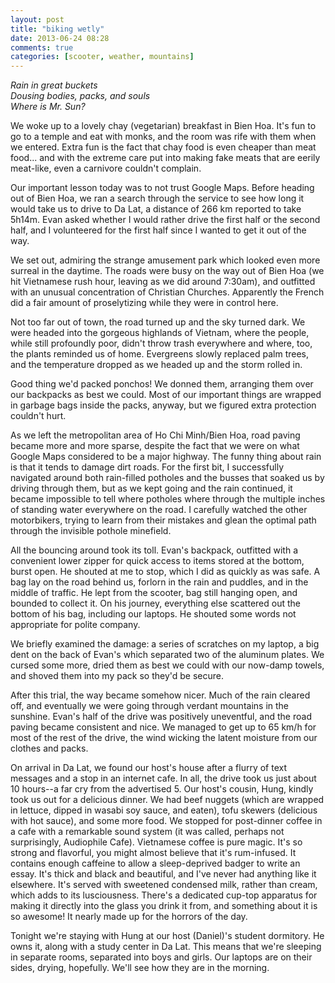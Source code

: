 ```yaml
---
layout: post
title: "biking wetly"
date: 2013-06-24 08:28
comments: true
categories: [scooter, weather, mountains]
---
```


<em>Rain in great buckets<br/>
Dousing bodies, packs, and souls<br/>
Where is Mr. Sun?</em>


We woke up to a lovely chay (vegetarian) breakfast in Bien Hoa.  It's fun to go to a temple and eat with monks, and the room was rife with them when we entered.  Extra fun is the fact that chay food is even cheaper than meat food... and with the extreme care put into making fake meats that are eerily meat-like, even a carnivore couldn't complain.

Our important lesson today was to not trust Google Maps.  Before heading out of Bien Hoa, we ran a search through the service to see how long it would take us to drive to Da Lat, a distance of 266 km reported to take 5h14m.  Evan asked whether I would rather drive the first half or the second half, and I volunteered for the first half since I wanted to get it out of the way.

We set out, admiring the strange amusement park which looked even more surreal in the daytime.  The roads were busy on the way out of Bien Hoa (we hit Vietnamese rush hour, leaving as we did around 7:30am), and outfitted with an unusual concentration of Christian Churches.  Apparently the French did a fair amount of proselytizing while they were in control here.

Not too far out of town, the road turned up and the sky turned dark.  We were headed into the gorgeous highlands of Vietnam, where the people, while still profoundly poor, didn't throw trash everywhere and where, too, the plants reminded us of home.  Evergreens slowly replaced palm trees, and the temperature dropped as we headed up and the storm rolled in.

Good thing we'd packed ponchos!  We donned them, arranging them over our backpacks as best we could.  Most of our important things are wrapped in garbage bags inside the packs, anyway, but we figured extra protection couldn't hurt.

As we left the metropolitan area of Ho Chi Minh/Bien Hoa, road paving became more and more sparse, despite the fact that we were on what Google Maps considered to be a major highway.  The funny thing about rain is that it tends to damage dirt roads.  For the first bit, I successfully navigated around both rain-filled potholes and the busses that soaked us by driving through them, but as we kept going and the rain continued, it became impossible to tell where potholes where through the multiple inches of standing water everywhere on the road.  I carefully watched the other motorbikers, trying to learn from their mistakes and glean the optimal path through the invisible pothole minefield.

All the bouncing around took its toll.  Evan's backpack, outfitted with a convenient lower zipper for quick access to items stored at the bottom, burst open.  He shouted at me to stop, which I did as quickly as was safe.  A bag lay on the road behind us, forlorn in the rain and puddles, and in the middle of traffic.  He lept from the scooter, bag still hanging open, and bounded to collect it.  On his journey, everything else scattered out the bottom of his bag, including our laptops.  He shouted some words not appropriate for polite company.

We briefly examined the damage: a series of scratches on my laptop, a big dent on the back of Evan's which separated two of the aluminum plates.  We cursed some more, dried them as best we could with our now-damp towels, and shoved them into my pack so they'd be secure.

After this trial, the way became somehow nicer.  Much of the rain cleared off, and eventually we were going through verdant mountains in the sunshine.  Evan's half of the drive was positively uneventful, and the road paving became consistent and nice.  We managed to get up to 65 km/h for most of the rest of the drive, the wind wicking the latent moisture from our clothes and packs.

On arrival in Da Lat, we found our host's house after a flurry of text messages and a stop in an internet cafe.  In all, the drive took us just about 10 hours--a far cry from the advertised 5.  Our host's cousin, Hung, kindly took us out for a delicious dinner.  We had beef nuggets (which are wrapped in lettuce, dipped in wasabi soy sauce, and eaten), tofu skewers (delicious with hot sauce), and some more food.  We stopped for post-dinner coffee in a cafe with a remarkable sound system (it was called, perhaps not surprisingly, Audiophile Cafe).  Vietnamese coffee is pure magic.  It's so strong and flavorful, you might almost believe that it's rum-infused.  It contains enough caffeine to allow a sleep-deprived badger to write an essay.  It's thick and black and beautiful, and I've never had anything like it elsewhere.  It's served with sweetened condensed milk, rather than cream, which adds to its lusciousness.  There's a dedicated cup-top apparatus for making it directly into the glass you drink it from, and something about it is so awesome!  It nearly made up for the horrors of the day.

Tonight we're staying with Hung at our host (Daniel)'s student dormitory.  He owns it, along with a study center in Da Lat.  This means that we're sleeping in separate rooms, separated into boys and girls.  Our laptops are on their sides, drying, hopefully.  We'll see how they are in the morning.

